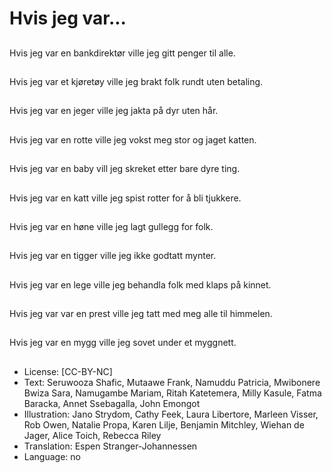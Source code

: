 # Hvis jeg var...

##
Hvis jeg var en bankdirektør ville jeg gitt penger til alle.

##
Hvis jeg var et kjøretøy ville jeg brakt folk rundt uten betaling.

##
Hvis jeg var en jeger ville jeg jakta på dyr uten hår.

##
Hvis jeg var en rotte ville jeg vokst meg stor og jaget katten.

##
Hvis jeg var en baby vill jeg skreket etter bare dyre ting.

##
Hvis jeg var en katt ville jeg spist rotter for å bli tjukkere. 

##
Hvis jeg var en høne ville jeg lagt gullegg for folk.

##
Hvis jeg var en tigger ville jeg ikke godtatt mynter.

##
Hvis jeg var en lege ville jeg behandla folk med klaps på kinnet.

##
Hvis jeg var var en prest ville jeg tatt med meg alle til himmelen.

##
Hvis jeg var en mygg ville jeg sovet under et myggnett.

##
* License: [CC-BY-NC]
* Text: Seruwooza Shafic, Mutaawe Frank, Namuddu Patricia, Mwibonere Bwiza Sara, Namugambe Mariam, Ritah Katetemera, Milly Kasule, Fatma Baracka, Annet Ssebagalla, John Emongot
* Illustration: Jano Strydom, Cathy Feek, Laura Libertore, Marleen Visser, Rob Owen, Natalie Propa, Karen Lilje, Benjamin Mitchley, Wiehan de Jager, Alice Toich, Rebecca Riley
* Translation: Espen Stranger-Johannessen
* Language: no
